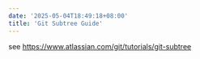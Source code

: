 ```yaml
---
date: '2025-05-04T18:49:18+08:00'
title: 'Git Subtree Guide'
---
```


see <https://www.atlassian.com/git/tutorials/git-subtree>

